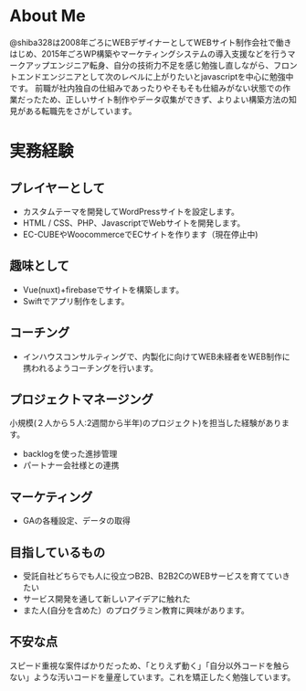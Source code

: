 # About Me

@shiba328は2008年ごろにWEBデザイナーとしてWEBサイト制作会社で働きはじめ、2015年ごろWP構築やマーケティングシステムの導入支援などを行うマークアップエンジニア転身、自分の技術力不足を感じ勉強し直しながら、フロントエンドエンジニアとして次のレベルに上がりたいとjavascriptを中心に勉強中です。
前職が社内独自の仕組みであったりやそもそも仕組みがない状態での作業だったため、正しいサイト制作やデータ収集ができず、よりよい構築方法の知見がある転職先をさがしています。

# 実務経験

## プレイヤーとして
- カスタムテーマを開発してWordPressサイトを設定します。
- HTML / CSS、PHP、JavascriptでWebサイトを開発します。
- EC-CUBEやWoocommerceでECサイトを作ります（現在停止中)

## 趣味として
- Vue(nuxt)+firebaseでサイトを構築します。
- Swiftでアプリ制作をします。

## コーチング
- インハウスコンサルティングで、内製化に向けてWEB未経者をWEB制作に携われるようコーチングを行います。

## プロジェクトマネージング
小規模(２人から５人:2週間から半年)のプロジェクト)を担当した経験があります。

- backlogを使った進捗管理
- パートナー会社様との連携

## マーケティング
- GAの各種設定、データの取得

## 目指しているもの
- 受託自社どちらでも人に役立つB2B、B2B2CのWEBサービスを育てていきたい
- サービス開発を通して新しいアイデアに触れた
- また人(自分を含めた）のプログラミン教育に興味があります。

## 不安な点
スピード重視な案件ばかりだっため、「とりえず動く」「自分以外コードを触らない」ような汚いコードを量産しています。これを矯正したく勉強しています。